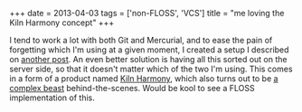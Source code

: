 +++
date = 2013-04-03
tags = ['non-FLOSS', 'VCS']
title = "me loving the Kiln Harmony concept"
+++

I tend to work a lot with both Git and Mercurial, and to ease the pain
of forgetting which I\'m using at a given moment, I created a setup I
described on [another post]. An even better solution is having all this
sorted out on the server side, so that it doesn\'t matter which of the
two I\'m using. This comes in a form of a product named [Kiln Harmony],
which also turns out to be [a complex beast] behind-the-scenes. Would be
kool to see a FLOSS implementation of this.

  [another post]: http://tshepang.net/easing-switching-between-git-and-mercurial
  [Kiln Harmony]: http://blog.fogcreek.com/announcing-kiln-harmony-the-future-of-dvcs/
  [a complex beast]: https://news.ycombinator.com/item?id=5363085
